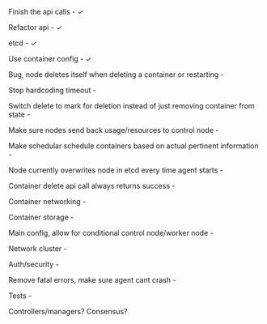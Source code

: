 Finish the api calls - ✓

Refactor api - ✓

etcd - ✓

Use container config - ✓

Bug, node deletes itself when deleting a container or restarting - 

Stop hardcoding timeout -  

Switch delete to mark for deletion instead of just removing container from state - 

Make sure nodes send back usage/resources to control node - 

Make schedular schedule containers based on actual pertinent information -

Node currently overwrites node in etcd every time agent starts - 

Container delete api call always returns success - 

Container networking - 

Container storage -

Main config, allow for conditional control node/worker node -

Network cluster -

Auth/security -

Remove fatal errors, make sure agent cant crash -

Tests - 

Controllers/managers?
Consensus?
